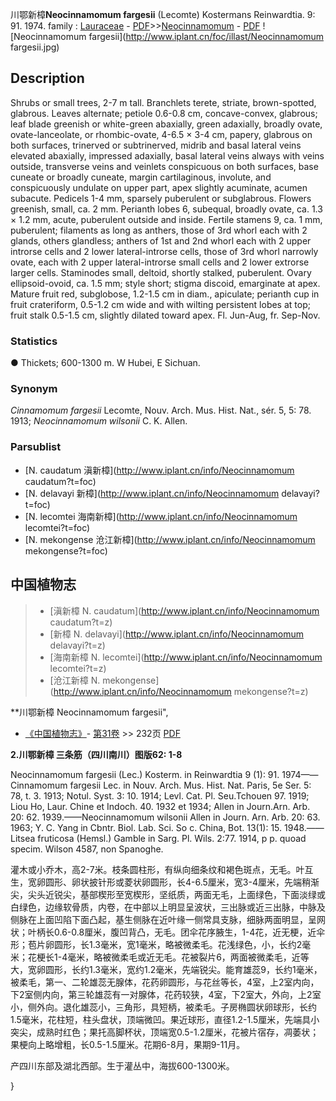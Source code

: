川鄂新樟**Neocinnamomum fargesii** (Lecomte) Kostermans Reinwardtia. 9: 91. 1974.
family : [Lauraceae](http://www.iplant.cn/info/Lauraceae?t=foc) - [PDF](http://www.iplant.cn/foc/pdf/Lauraceae.pdf)>>[Neocinnamomum](http://www.iplant.cn/info/Neocinnamomum?t=foc) - [PDF](http://www.iplant.cn/foc/pdf/Neocinnamomum.pdf)
![Neocinnamomum fargesii](http://www.iplant.cn/foc/illast/Neocinnamomum fargesii.jpg)

## Description

Shrubs or small trees, 2-7 m tall. Branchlets terete, striate, brown-spotted, glabrous. Leaves alternate; petiole 0.6-0.8 cm, concave-convex, glabrous; leaf blade greenish or white-green abaxially, green adaxially, broadly ovate, ovate-lanceolate, or rhombic-ovate, 4-6.5 × 3-4 cm, papery, glabrous on both surfaces, trinerved or subtrinerved, midrib and basal lateral veins elevated abaxially, impressed adaxially, basal lateral veins always with veins outside, transverse veins and veinlets conspicuous on both surfaces, base cuneate or broadly cuneate, margin cartilaginous, involute, and conspicuously undulate on upper part, apex slightly acuminate, acumen subacute. Pedicels 1-4 mm, sparsely puberulent or subglabrous. Flowers greenish, small, ca. 2 mm. Perianth lobes 6, subequal, broadly ovate, ca. 1.3 × 1.2 mm, acute, puberulent outside and inside. Fertile stamens 9, ca. 1 mm, puberulent; filaments as long as anthers, those of 3rd whorl each with 2 glands, others glandless; anthers of 1st and 2nd whorl each with 2 upper introrse cells and 2 lower lateral-introrse cells, those of 3rd whorl narrowly ovate, each with 2 upper lateral-introrse small cells and 2 lower extrorse larger cells. Staminodes small, deltoid, shortly stalked, puberulent. Ovary ellipsoid-ovoid, ca. 1.5 mm; style short; stigma discoid, emarginate at apex. Mature fruit red, subglobose, 1.2-1.5 cm in diam., apiculate; perianth cup in fruit crateriform, 0.5-1.2 cm wide and with wilting persistent lobes at top; fruit stalk 0.5-1.5 cm, slightly dilated toward apex. Fl. Jun-Aug, fr. Sep-Nov.

### Statistics
● Thickets; 600-1300 m. W Hubei, E Sichuan.

### Synonym
*Cinnamomum fargesii* Lecomte, Nouv. Arch. Mus. Hist. Nat., sér. 5, 5: 78. 1913; *Neocinnamomum wilsonii* C. K. Allen.

### Parsublist

* [N.  caudatum  滇新樟](http://www.iplant.cn/info/Neocinnamomum caudatum?t=foc)
* [N.  delavayi  新樟](http://www.iplant.cn/info/Neocinnamomum delavayi?t=foc)
* [N.  lecomtei  海南新樟](http://www.iplant.cn/info/Neocinnamomum lecomtei?t=foc)
* [N.  mekongense  沧江新樟](http://www.iplant.cn/info/Neocinnamomum mekongense?t=foc)

## 中国植物志

> * [滇新樟  N.  caudatum](http://www.iplant.cn/info/Neocinnamomum caudatum?t=z)
> * [新樟  N.  delavayi](http://www.iplant.cn/info/Neocinnamomum delavayi?t=z)
> * [海南新樟  N.  lecomtei](http://www.iplant.cn/info/Neocinnamomum lecomtei?t=z)
> * [沧江新樟  N.  mekongense](http://www.iplant.cn/info/Neocinnamomum mekongense?t=z)

**川鄂新樟 Neocinnamomum fargesii",

* [《中国植物志》](http://www.iplant.cn/frps)- [第31卷](http://www.iplant.cn/frps/vol/31) >> 232页 [PDF](http://www.iplant.cn/frps/pdf/31/232.PDF)

**2.川鄂新樟 三条筋（四川南川）图版62: 1-8**

Neocinnamomum fargesii (Lec.) Kosterm. in Reinwardtia 9 (1): 91. 1974——Cinnamomum fargesii Lec. in Nouv. Arch. Mus. Hist. Nat. Paris, 5e Ser. 5: 78, t. 3. 1913; Notul. Syst. 3: 10. 1914; Levl. Cat. Pl. Seu.Tchouen 97. 1919; Liou Ho, Laur. Chine et Indoch. 40. 1932 et 1934; Allen in Journ.Arn. Arb. 20: 62. 1939.——Neocinnamomum wilsonii Allen in Journ. Arn. Arb. 20: 63. 1963; Y. C. Yang in Cbntr. Biol. Lab. Sci. So c. China, Bot. 13(1): 15. 1948.——Litsea fruticosa (Hemsl.) Gamble in Sarg. Pl. Wils. 2:77. 1914, p p. quoad specim. Wilson 4587, non Spanoghe.

灌木或小乔木，高2-7米。枝条圆柱形，有纵向细条纹和褐色斑点，无毛。叶互生，宽卵圆形、卵状披针形或菱状卵圆形，长4-6.5厘米，宽3-4厘米，先端稍渐尖，尖头近锐尖，基部楔形至宽楔形，坚纸质，两面无毛，上面绿色，下面淡绿或白绿色，边缘软骨质，内卷，在中部以上明显呈波状，三出脉或近三出脉，中脉及侧脉在上面凹陷下面凸起，基生侧脉在近叶缘一侧常具支脉，细脉两面明显，呈网状；叶柄长0.6-0.8厘米，腹凹背凸，无毛。团伞花序腋生，1-4花，近无梗，近伞形；苞片卵圆形，长1.3毫米，宽1毫米，略被微柔毛。花浅绿色，小，长约2毫米；花梗长1-4毫米，略被微柔毛或近无毛。花被裂片6，两面被微柔毛，近等大，宽卵圆形，长约1.3毫米，宽约1.2毫米，先端锐尖。能育雄蕊9，长约1毫米，被柔毛，第一、二轮雄蕊无腺体，花药卵圆形，与花丝等长，4室，上2室内向，下2室侧内向，第三轮雄蕊有一对腺体，花药较狭，4室，下2室大，外向，上2室小，侧外向。退化雄蕊小，三角形，具短柄，被柔毛。子房椭圆状卵球形，长约1.5毫米，花柱短，柱头盘状，顶端微凹。果近球形，直径1.2-1.5厘米，先端具小突尖，成熟时红色；果托高脚杯状，顶端宽0.5-1.2厘米，花被片宿存，凋萎状；果梗向上略增粗，长0.5-1.5厘米。花期6-8月，果期9-11月。

产四川东部及湖北西部。生于灌丛中，海拔600-1300米。

}